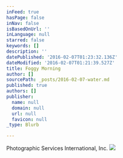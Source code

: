 ```yaml
---
inFeed: true
hasPage: false
inNav: false
isBasedOnUrl: ''
inLanguage: null
starred: false
keywords: []
description: ''
datePublished: '2016-02-07T01:23:32.136Z'
dateModified: '2016-02-07T01:21:39.527Z'
title: Foggy Morning
author: []
sourcePath: _posts/2016-02-07-water.md
published: true
authors: []
publisher:
  name: null
  domain: null
  url: null
  favicon: null
_type: Blurb

---
```

Photographic Services International, Inc.
![](https://s3-us-west-2.amazonaws.com/the-grid-img/p/454aef73eceedeadc5e205876a10f80448504d03.jpg)